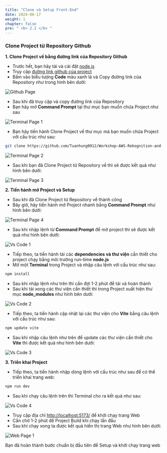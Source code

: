 ```yaml
---
title: "Clone và Setup Front-End"
date: 2024-06-17
weight: 1
chapter: false
pre: " <b> 2.1 </b> "
---
```



### Clone Project từ Repository Github

**1. Clone Project về bằng đường link của Repository Github**
- Trước hết, bạn hãy tải và cài đặt [node.js](https://nodejs.org/en)
- Truy cập [đường link github của project](https://github.com/Tuanhung0912/Workshop-AWS-Rekognition-and-Serverless-Stack-Guide.git)
- Bấm vào biểu tượng **Code** màu xanh lá và Copy đường link của Repository như trong hình bên dưới:

![Github Page](/images/2.Prerequiste/github_frontend.png)

- Sau khi đã truy cập và copy đường link của Repository
- Bạn hãy mở **Command Prompt** tại thư mục bạn muốn chứa Project như sau

![Terminal Page 1](/images/2.Prerequiste/terminal_1.png)

- Bạn hãy tiến hành Clone Project về thư mục mà bạn muốn chứa Project với cấu trúc như sau:

```bash
git clone https://github.com/Tuanhung0912/Workshop-AWS-Rekognition-and-Serverless-Stack-Frontend.git
```
![Terminal Page 2](/images/2.Prerequiste/terminal_2.png)

- Sau khi bạn đã Clone Project từ Repository về thì sẽ được kết quả như hình bên dưới:

![Terminal Page 3](/images/2.Prerequiste/terminal_3.png)


**2. Tiến hành mở Project và Setup**
- Sau khi đã Clone Project từ Repository về thành công
- Bây giờ, hãy tiến hành mở Project nhanh bằng **Command Prompt** như hình bên dưới:

![Terminal Page 4](/images/2.Prerequiste/terminal_4.png)

- Sau khi nhập lệnh từ **Command Prompt** để mở project thì sẽ được kết quả như hình bên dưới:

![Vs Code 1](/images/2.Prerequiste/vscode_1.png)

- Tiếp theo, ta tiến hành tải các **dependencies và thư viện** cần thiết cho project chạy bằng môi trường run-time **node.js**
- Mở một **Terminal** trong Project và nhập câu lệnh với cấu trúc như sau:

```bash
npm install
```

- Sau khi nhập lệnh như trên thì cần đợi 1-2 phút để tải và hoàn thành
- Sau khi tải xong các thư viện cần thiết thì trong Project xuất hiện thư mục **node_modules** như hình bên dưới:

![Vs Code 2](/images/2.Prerequiste/vscode_2.png)

- Tiếp theo, ta tiến hành cập nhật lại các thư viện cho **Vite** bằng câu lệnh với cấu trúc như sau:

```bash
npm update vite
```

- Sau khi nhập câu lệnh như trên để update các thư viện cần thiết cho **Vite** thì được kết quả như hình bên dưới:

![Vs Code 3](/images/2.Prerequiste/vscode_3.png)

**3. Triển khai Project**
- Tiếp theo, ta tiến hành nhập dòng lệnh với cấu trúc như sau để có thể triển khai trang web:

```bash
npm run dev
```

- Sau khi chạy câu lệnh trên thì Terminal cho ra kết quả như sau:

![Vs Code 4](/images/2.Prerequiste/vscode_5.png)

- Truy cập địa chỉ [http://localhost:5173/](http://localhost:5173/) để khởi chạy trang Web
- Cần chờ 1-2 phút để Project Build khi chạy lần đầu
- Sau khi chạy xong ta được kết quả hiển thị trang Web như hình bên dưới:

![Web Page 1](/images/2.Prerequiste/webpage_2.png)

Bạn đã hoàn thành bước chuẩn bị đầu tiên để Setup và khởi chạy trang web
